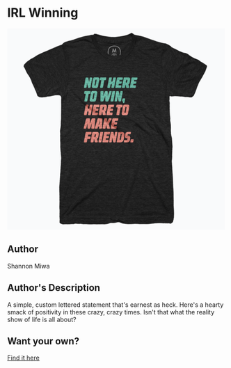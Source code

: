 # IRL Winning

<img src="irl-winning.png" />

## Author

Shannon Miwa

## Author's Description

A simple, custom lettered statement that's earnest as heck. Here's a hearty smack of positivity in these crazy, crazy times. Isn't that what the reality show of life is all about?

## Want your own?

<a href="https://cottonbureau.com/products/irl-winning" alt="Buy Now">Find it here</a>

